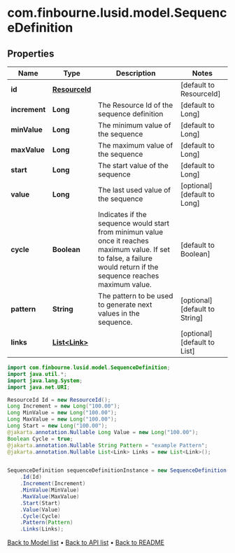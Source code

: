 # com.finbourne.lusid.model.SequenceDefinition

## Properties

Name | Type | Description | Notes
------------ | ------------- | ------------- | -------------
**id** | [**ResourceId**](ResourceId.md) |  | [default to ResourceId]
**increment** | **Long** | The Resource Id of the sequence definition | [default to Long]
**minValue** | **Long** | The minimum value of the sequence | [default to Long]
**maxValue** | **Long** | The maximum value of the sequence | [default to Long]
**start** | **Long** | The start value of the sequence | [default to Long]
**value** | **Long** | The last used value of the sequence | [optional] [default to Long]
**cycle** | **Boolean** | Indicates if the sequence would start from minimun value once it reaches maximum value. If set to false, a failure would return if the sequence reaches maximum value. | [default to Boolean]
**pattern** | **String** | The pattern to be used to generate next values in the sequence. | [optional] [default to String]
**links** | [**List&lt;Link&gt;**](Link.md) |  | [optional] [default to List<Link>]

```java
import com.finbourne.lusid.model.SequenceDefinition;
import java.util.*;
import java.lang.System;
import java.net.URI;

ResourceId Id = new ResourceId();
Long Increment = new Long("100.00");
Long MinValue = new Long("100.00");
Long MaxValue = new Long("100.00");
Long Start = new Long("100.00");
@jakarta.annotation.Nullable Long Value = new Long("100.00");
Boolean Cycle = true;
@jakarta.annotation.Nullable String Pattern = "example Pattern";
@jakarta.annotation.Nullable List<Link> Links = new List<Link>();


SequenceDefinition sequenceDefinitionInstance = new SequenceDefinition()
    .Id(Id)
    .Increment(Increment)
    .MinValue(MinValue)
    .MaxValue(MaxValue)
    .Start(Start)
    .Value(Value)
    .Cycle(Cycle)
    .Pattern(Pattern)
    .Links(Links);
```


[Back to Model list](../README.md#documentation-for-models) &#8226; [Back to API list](../README.md#documentation-for-api-endpoints) &#8226; [Back to README](../README.md)
